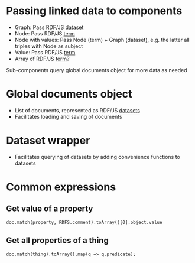 # Passing linked data to components

* Graph: Pass RDF/JS [dataset](https://rdf.js.org/dataset-spec/#dataset-interface)
* Node: Pass RDF/JS [term](https://rdf.js.org/data-model-spec/#term-interface)
* Node with values: Pass Node (term) + Graph (dataset), e.g. the latter all triples with Node as subject
* Value: Pass RDF/JS [term](https://rdf.js.org/data-model-spec/#term-interface)
* Array of RDF/JS [term](https://rdf.js.org/data-model-spec/#term-interface)?

Sub-components query global documents object for more data as needed

# Global documents object

* List of documents, represented as RDF/JS [datasets](https://rdf.js.org/dataset-spec/#dataset-interface)
* Facilitates loading and saving of documents

# Dataset wrapper

* Facilitates querying of datasets by adding convenience functions to datasets

# Common expressions

## Get value of a property
`doc.match(property, RDFS.comment).toArray()[0].object.value`

## Get all properties of a thing
`doc.match(thing).toArray().map(q => q.predicate);`
